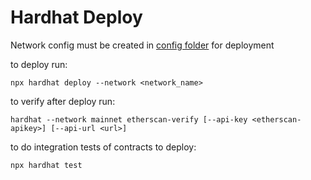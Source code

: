 # Hardhat Deploy

Network config must be created in [config folder](./utils/config/) for deployment

to deploy run:
```shell
npx hardhat deploy --network <network_name>
```

to verify after deploy run:
```shell
hardhat --network mainnet etherscan-verify [--api-key <etherscan-apikey>] [--api-url <url>]
```

to do integration tests of contracts to deploy:
```shell
npx hardhat test
```
